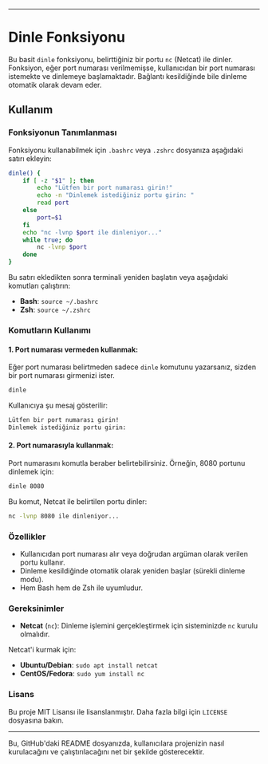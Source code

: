 
---

# Dinle Fonksiyonu

Bu basit `dinle` fonksiyonu, belirttiğiniz bir portu `nc` (Netcat) ile dinler. Fonksiyon, eğer port numarası verilmemişse, kullanıcıdan bir port numarası istemekte ve dinlemeye başlamaktadır. Bağlantı kesildiğinde bile dinleme otomatik olarak devam eder.

## Kullanım

### Fonksiyonun Tanımlanması

Fonksiyonu kullanabilmek için `.bashrc` veya `.zshrc` dosyanıza aşağıdaki satırı ekleyin:

```bash
dinle() {
    if [ -z "$1" ]; then
        echo "Lütfen bir port numarası girin!"
        echo -n "Dinlemek istediğiniz portu girin: "
        read port
    else
        port=$1
    fi
    echo "nc -lvnp $port ile dinleniyor..."
    while true; do
        nc -lvnp $port
    done
}
```

Bu satırı ekledikten sonra terminali yeniden başlatın veya aşağıdaki komutları çalıştırın:
- **Bash**: `source ~/.bashrc`
- **Zsh**: `source ~/.zshrc`

### Komutların Kullanımı

#### 1. Port numarası vermeden kullanmak:
Eğer port numarası belirtmeden sadece `dinle` komutunu yazarsanız, sizden bir port numarası girmenizi ister.

```bash
dinle
```

Kullanıcıya şu mesaj gösterilir:
```bash
Lütfen bir port numarası girin!
Dinlemek istediğiniz portu girin: 
```

#### 2. Port numarasıyla kullanmak:
Port numarasını komutla beraber belirtebilirsiniz. Örneğin, 8080 portunu dinlemek için:

```bash
dinle 8080
```

Bu komut, Netcat ile belirtilen portu dinler:
```bash
nc -lvnp 8080 ile dinleniyor...
```

### Özellikler
- Kullanıcıdan port numarası alır veya doğrudan argüman olarak verilen portu kullanır.
- Dinleme kesildiğinde otomatik olarak yeniden başlar (sürekli dinleme modu).
- Hem Bash hem de Zsh ile uyumludur.

### Gereksinimler
- **Netcat** (`nc`): Dinleme işlemini gerçekleştirmek için sisteminizde `nc` kurulu olmalıdır.
  
Netcat'i kurmak için:
- **Ubuntu/Debian**: `sudo apt install netcat`
- **CentOS/Fedora**: `sudo yum install nc`

### Lisans
Bu proje MIT Lisansı ile lisanslanmıştır. Daha fazla bilgi için `LICENSE` dosyasına bakın.

---

Bu, GitHub'daki README dosyanızda, kullanıcılara projenizin nasıl kurulacağını ve çalıştırılacağını net bir şekilde gösterecektir.
